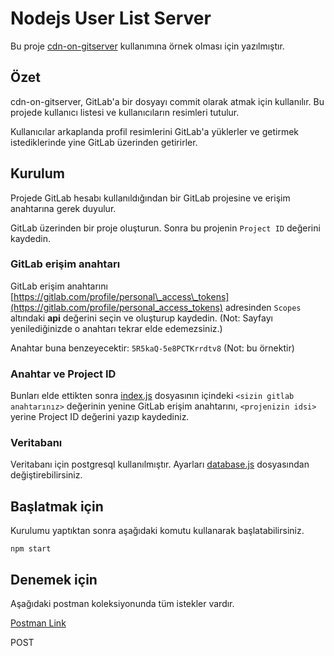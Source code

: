 # Nodejs User List Server
Bu proje [cdn-on-gitserver](https://www.npmjs.com/package/cdn-on-gitserver) kullanımına örnek olması için yazılmıştır.

## Özet
cdn-on-gitserver, GitLab'a bir dosyayı commit olarak atmak için kullanılır. Bu projede kullanıcı listesi ve kullanıcıların resimleri tutulur.

Kullanıcılar arkaplanda profil resimlerini GitLab'a yüklerler ve getirmek istediklerinde yine GitLab üzerinden getirirler.

## Kurulum
Projede GitLab hesabı kullanıldığından bir GitLab projesine ve erişim anahtarına gerek duyulur.

GitLab üzerinden bir proje oluşturun. Sonra bu projenin `Project ID` değerini kaydedin.

### GitLab erişim anahtarı
GitLab erişim anahtarını [https://gitlab.com/profile/personal\_access\_tokens](https://gitlab.com/profile/personal_access_tokens) adresinden `Scopes` altındaki **api** değerini seçin ve oluşturup kaydedin. (Not: Sayfayı yenilediğinizde o anahtarı tekrar elde edemezsiniz.)

Anahtar buna benzeyecektir: `5R5kaQ-5e8PCTKrrdtv8` (Not: bu örnektir)

### Anahtar ve Project ID
Bunları elde ettikten sonra [index.js](./index.js) dosyasının içindeki `<sizin gitlab anahtarınız>` değerinin yenine GitLab erişim anahtarını, `<projenizin idsi>` yerine Project ID değerini yazıp kaydediniz.

### Veritabanı
Veritabanı için postgresql kullanılmıştır. Ayarları [database.js](./database.js) dosyasından değiştirebilirsiniz.

## Başlatmak için
Kurulumu yaptıktan sonra aşağıdaki komutu kullanarak başlatabilirsiniz.
```
npm start
```

## Denemek için
Aşağıdaki postman koleksiyonunda tüm istekler vardır.

[Postman Link](https://www.getpostman.com/collections/fd293d7fd271263593a4)

POST